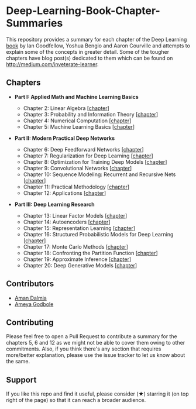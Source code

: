 # Deep-Learning-Book-Chapter-Summaries
This repository provides a summary for each chapter of the Deep Learning [book](http://deeplearningbook.org) by Ian Goodfellow, Yoshua Bengio and Aaron Courville and attempts to explain some of the concepts in greater detail. Some of the tougher chapters have blog post(s) dedicated to them which can be found on http://medium.com/inveterate-learner.

## Chapters

- **Part I: Applied Math and Machine Learning Basics**
  - Chapter 2: Linear Algebra [[chapter](http://www.deeplearningbook.org/contents/linear_algebra.html)]
  - Chapter 3: Probability and Information Theory [[chapter](http://www.deeplearningbook.org/contents/prob.html)]
  - Chapter 4: Numerical Computation [[chapter](http://www.deeplearningbook.org/contents/numerical.html)]
  - Chapter 5: Machine Learning Basics [[chapter](http://www.deeplearningbook.org/contents/ml.html)]
  
- **Part II: Modern Practical Deep Networks**
  - Chapter 6: Deep Feedforward Networks [[chapter](http://www.deeplearningbook.org/contents/mlp.html)]
  - Chapter 7: Regularization for Deep Learning [[chapter](http://www.deeplearningbook.org/contents/regularization.html)]
  - Chapter 8: Optimization for Training Deep Models [[chapter](http://www.deeplearningbook.org/contents/optimization.html)]
  - Chapter 9: Convolutional Networks [[chapter](http://www.deeplearningbook.org/contents/convnets.html)]
  - Chapter 10: Sequence Modeling: Recurrent and Recursive Nets [[chapter](http://www.deeplearningbook.org/contents/rnn.html)]
  - Chapter 11: Practical Methodology [[chapter](http://www.deeplearningbook.org/contents/guidelines.html)]
  - Chapter 12: Applications [[chapter](http://www.deeplearningbook.org/contents/applications.html)]
  
- **Part III: Deep Learning Research**
  - Chapter 13: Linear Factor Models [[chapter](http://www.deeplearningbook.org/contents/linear_factors.html)]
  - Chapter 14: Autoencoders [[chapter](http://www.deeplearningbook.org/contents/autoencoders.html)]
  - Chapter 15: Representation Learning [[chapter](http://www.deeplearningbook.org/contents/representation.html)]
  - Chapter 16: Structured Probabilistic Models for Deep Learning [[chapter](http://www.deeplearningbook.org/contents/graphical_models.html)]
  - Chapter 17: Monte Carlo Methods [[chapter](http://www.deeplearningbook.org/contents/monte_carlo.html)]
  - Chapter 18: Confronting the Partition Function [[chapter](http://www.deeplearningbook.org/contents/partition.html)]
  - Chapter 19: Approximate Inference [[chapter](http://www.deeplearningbook.org/contents/inference.html)]
  - Chapter 20: Deep Generative Models [[chapter](http://www.deeplearningbook.org/contents/generative_models.html)]
  
## Contributors
- [Aman Dalmia](https://github.com/dalmia)
- [Ameya Godbole](https://github.com/ameyagodbole)

## Contributing

Please feel free to open a Pull Request to contribute a summary for the chapters 5, 6 and 12 as we might not be able to cover them owing to other commitments. Also, if you think there's any section that requires more/better explanation, please use the issue tracker to let us know about the same.

## Support 

If you like this repo and find it useful, please consider (★) starring it (on top right of the page) so that it can reach a broader audience.
